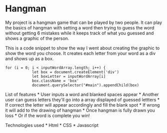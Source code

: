 # Hangman 
My project is a hangman game that can be played by two people. It can play the basics of hangman with setting a word then trying to guess the word without getting 6 mistakes while it keeps track of what you guessed and shows a graphic of the person. 

This is a code snippet to show the way I went about creating the graphic to show the word you choose. It creates each letter from your word as a div and shows up as a box.

```
for (i = 0; i < inputWordArray.length; i++) {
            let box = document.createElement('div')
            let boxLetter = inputWordArray[i]
            box.className = 'box'
            document.querySelector("#main").appendChild(box)
```
List of features 
    * User inputs a word and blanked spaces appear
    * Another user can guess letters they'll go into a array displayed of guessed lettters
    * If correct the letter will appear accordingly and fill the blank spot
    * If wrong it will add to the drawing of hangman
    * Once hangman is fully drawn you loss
    * Or if the word is complete you win!

Technologies used
    * Html
    * CSS
    * Javascript

